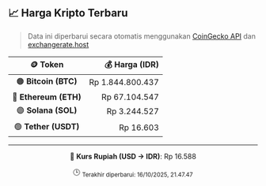 

<!-- HARGA_KRIPTO -->
## 📈 Harga Kripto Terbaru

> Data ini diperbarui secara otomatis menggunakan [CoinGecko API](https://www.coingecko.com/) dan [exchangerate.host](https://exchangerate.host/)

<div align="center">

| 🪙 Token | 💰 Harga (IDR) |
|:------:|---------------:|
| 🟠 **Bitcoin (BTC)**   | Rp 1.844.800.437 |
| 🔵 **Ethereum (ETH)**  | Rp 67.104.547 |
| 🟣 **Solana (SOL)**    | Rp 3.244.527 |
| 🟢 **Tether (USDT)**   | Rp 16.603 |

---

💱 **Kurs Rupiah (USD → IDR)**: Rp 16.588

🕒 <sub>Terakhir diperbarui: 16/10/2025, 21.47.47</sub>

</div>
<!-- /HARGA_KRIPTO -->